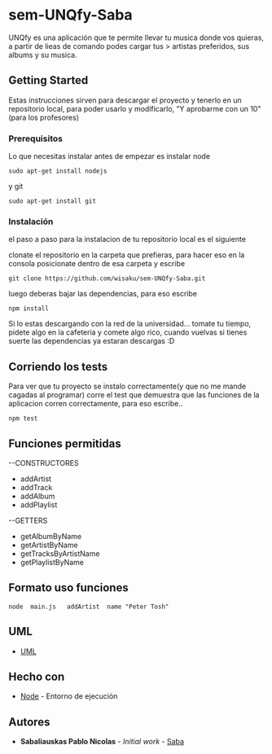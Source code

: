 
  # sem-UNQfy-Saba

UNQfy es una aplicación que te permite llevar tu musica donde vos quieras, a partir de lieas de comando podes cargar tus > artistas preferidos, sus albums y su musica. 

## Getting Started

Estas instrucciones sirven para descargar el proyecto y tenerlo en un repositorio local, para poder usarlo y modificarlo, "Y aprobarme con un 10"(para los profesores)

### Prerequisitos

Lo que necesitas instalar antes de empezar es instalar node 

```
sudo apt-get install nodejs
```
y git
```
sudo apt-get install git
```
### Instalación

el paso a paso para la instalacion de tu repositorio local es el siguiente

clonate el repositorio en la carpeta que prefieras, 
para hacer eso en la consola posicionate dentro de esa carpeta y escribe

```
git clone https://github.com/wisaku/sem-UNQfy-Saba.git
```
luego deberas bajar las dependencias, para eso escribe

```
npm install
```

Si lo estas descargando con la red de la universidad... tomate tu tiempo, pidete algo en la cafeteria y comete algo rico, cuando vuelvas si tienes suerte las dependencias ya estaran descargas :D

## Corriendo los tests

Para ver que tu proyecto se instalo correctamente(y que no me mande cagadas al programar) corre el test que demuestra que las funciones de la aplicacion corren correctamente, para eso escribe..

```
npm test
```



## Funciones permitidas

--CONSTRUCTORES
- addArtist
- addTrack
- addAlbum
- addPlaylist

--GETTERS
- getAlbumByName
- getArtistByName
- getTracksByArtistName
- getPlaylistByName

## Formato uso funciones

```
node  main.js   addArtist  name "Peter Tosh"
```

## UML

* [UML](https://drive.google.com/file/d/185mpnGDflgvlAK5hwWwU4EDlZkJayPl9/view?usp=sharing)


## Hecho con

* [Node](https://nodejs.org/es/) - Entorno de ejecución


## Autores

* **Sabaliauskas Pablo Nicolas** - *Initial work* - [Saba](https://github.com/wisaku)
